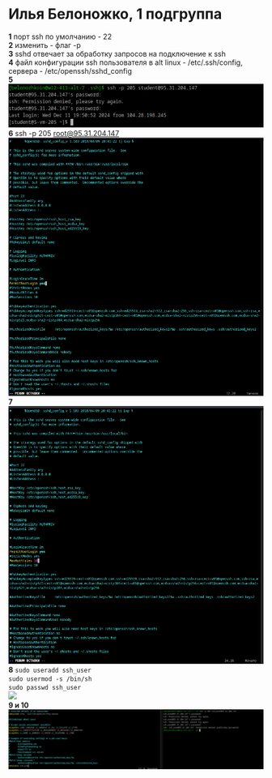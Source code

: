 # Илья Белоножко, 1 подгруппа  
**1** порт ssh по умолчанию - 22  
**2** изменить - флаг -p  
**3** sshd отвечает за обработку запросов на подключение к ssh  
**4** файл конфигурации ssh пользователя в alt linux - /etc/.ssh/config, сервера - /etc/openssh/sshd_config  
**5**  ![](ssh.png)  
**6** ssh -p 205 root@95.31.204.147  
![](rootLogin.png)  
**7**  
![](maxAuthTries.png)  
**8**
`sudo useradd ssh_user`  
`sudo usermod -s /bin/sh`  
`sudo passwd ssh_user`  
![](ssh_user.png)  
**9 и 10**  
![](ssh_userDenied.png)
